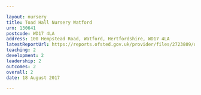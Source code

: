 ```yaml
---

layout: nursery
title: Toad Hall Nursery Watford
urn: 130641
postcode: WD17 4LA
address: 100 Hempstead Road, Watford, Hertfordshire, WD17 4LA
latestReportUrl: https://reports.ofsted.gov.uk/provider/files/2723809/urn/130641.pdf
teaching: 2
development: 2
leadership: 2
outcomes: 2
overall: 2
date: 18 August 2017

---
```

